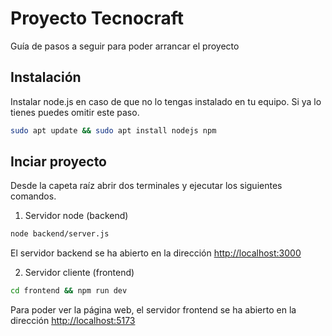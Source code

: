 # Proyecto Tecnocraft

Guía de pasos a seguir para poder arrancar el proyecto

## Instalación

Instalar node.js en caso de que no lo tengas instalado en tu equipo. Si ya lo tienes puedes omitir este paso.

```bash
sudo apt update && sudo apt install nodejs npm
```

## Inciar proyecto

Desde la capeta raíz abrir dos terminales y ejecutar los siguientes comandos.

1. Servidor node (backend)

```bash
node backend/server.js
```

El servidor backend se ha abierto en la dirección [http://localhost:3000](http://localhost:3000/)

2. Servidor cliente (frontend)

```bash
cd frontend && npm run dev
```

Para poder ver la página web, el servidor frontend se ha abierto en la dirección [http://localhost:5173](http://localhost:5173)